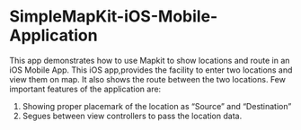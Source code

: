 # SimpleMapKit-iOS-Mobile-Application
This app demonstrates how to use Mapkit to show locations and route in an iOS Mobile App.
This iOS app,provides the facility to enter two locations and view them on map. It also shows the route between the two locations. 
Few important features of the application are:
1. Showing proper placemark of the location as “Source” and “Destination”
2. Segues between view controllers to pass the location data.
